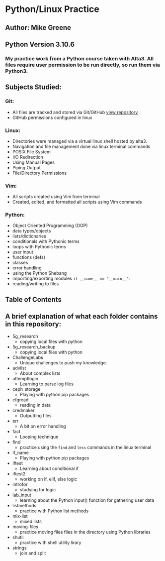 # Python/Linux Practice
## Author: Mike Greene
## Python Version 3.10.6

### My practice work from a Python course taken with Alta3. All files require user permission to be run directly, so run them via Python3.

## Subjects Studied:

### **Git:**
- All files are tracked and stored via Git/GitHub [view repository](https://github.com/micgreene/mycode)
- GitHub permissions configured in linux

### **Linux:**
- Directories were managed via a virtual linux shell hosted by alta3.
- Navigation and file management done via linux terminal commands
- POSIX File System
- I/O Redirection
- Using Manual Pages
- Piping Output
- File/Directory Permissions

### **Vim:**
- All scripts created using Vim from terminal
- Created, edited, and formatted all scripts using Vim commands

### **Python:**
- Object Oriented Programming (OOP)
- data types/objects
- lists/dictionaries
- conditionals with Pythonic terms
- loops with Pythonic terms
- user input
- functions (defs)
- classes
- error handling
- using the Python Shebang
- importing/exporting modules `if __name__ == "__main__":`
- reading/writing to files

## Table of Contents
## A brief explanation of what each folder contains in this repository: 
-  5g_research
    - copying local files with python
- 5g_research_backup
    - copying local files with python
- ChallengeLabs
    - Unique challenges to push my knowledge.
- advlist
    - About complex lists
- attemptlogin
    - Learning to parse log files
- ceph_storage
    - Playing with python pip packages
- cfgread
    - reading in data
- credmaker
    - Outputting files
- err
    - A bit on error handling
- fact
    - Looping technique
- find
    - practice using the `find` and `less` commands in the linux terminal
- if_name
    - Playing with python pip packages
- iftest
    - Learning about conditional if
- iftest2
    - working on if, elif, else logic
- introfor
    - studying for logic
- lab_input
    - learning about the Python input() function for gathering user data
- listmethods
    - practice with Python list methods
- mix-list
    - mixed lists
- moving-files
    - practice moving files files in the directory using Python libraries
- shutil
    - practice with shell utility lirary
- strings
    - join and split 
